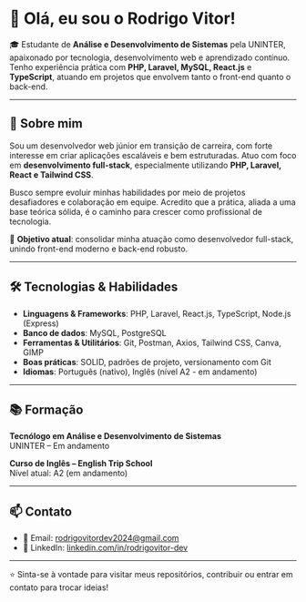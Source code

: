 # 👋 Olá, eu sou o Rodrigo Vitor!

🎓 Estudante de **Análise e Desenvolvimento de Sistemas** pela UNINTER, apaixonado por tecnologia, desenvolvimento web e aprendizado contínuo. Tenho experiência prática com **PHP, Laravel, MySQL, React.js** e **TypeScript**, atuando em projetos que envolvem tanto o front-end quanto o back-end.

---

## 💼 Sobre mim

Sou um desenvolvedor web júnior em transição de carreira, com forte interesse em criar aplicações escaláveis e bem estruturadas. Atuo com foco em **desenvolvimento full-stack**, especialmente utilizando **PHP, Laravel, React e Tailwind CSS**.

Busco sempre evoluir minhas habilidades por meio de projetos desafiadores e colaboração em equipe. Acredito que a prática, aliada a uma base teórica sólida, é o caminho para crescer como profissional de tecnologia.

🎯 **Objetivo atual**: consolidar minha atuação como desenvolvedor full-stack, unindo front-end moderno e back-end robusto.

---

## 🛠️ Tecnologias & Habilidades

- **Linguagens & Frameworks**: PHP, Laravel, React.js, TypeScript, Node.js (Express)
- **Banco de dados**: MySQL, PostgreSQL
- **Ferramentas & Utilitários**: Git, Postman, Axios, Tailwind CSS, Canva, GIMP
- **Boas práticas**: SOLID, padrões de projeto, versionamento com Git
- **Idiomas**: Português (nativo), Inglês (nível A2 - em andamento)

---

## 📚 Formação

**Tecnólogo em Análise e Desenvolvimento de Sistemas**  
UNINTER – Em andamento

**Curso de Inglês – English Trip School**  
Nível atual: A2 (em andamento)

---

## 📫 Contato

- 📧 Email: [rodrigovitordev2024@gmail.com](mailto:rodrigovitordev2024@gmail.com)  
- 💼 LinkedIn: [linkedin.com/in/rodrigovitor-dev](https://www.linkedin.com/in/rodrigovitor-dev)  

---

⭐ Sinta-se à vontade para visitar meus repositórios, contribuir ou entrar em contato para trocar ideias!

